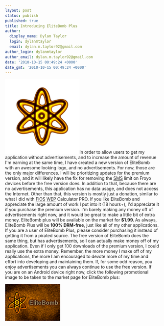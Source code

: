 ```yaml
---
layout: post
status: publish
published: true
title: Introducing EliteBomb Plus
author:
  display_name: Dylan Taylor
  login: dylanmtaylor
  email: dylan.m.taylor92@gmail.com
author_login: dylanmtaylor
author_email: dylan.m.taylor92@gmail.com
date: '2010-10-15 00:49:24 +0000'
date_gmt: '2010-10-15 00:49:24 +0000'
---
```

<p><a href="/images/blog/2010/10/nuke-clear-orangeish-extreme.png"><img class="alignleft size-medium wp-image-658" title="nuke-clear-orangeish-extreme" src="/images/blog/2010/10/nuke-clear-orangeish-extreme.png?w=300" alt="" width="243" height="243" /></a>In order to allow users to get my application without advertisements, and to increase the amount of revenue I'm earning at the same time, I have created a new version of EliteBomb with an awesome looking logo, and no advertisements. For now, those are the only major differences. I will be prioritizing updates for the premium version, and it will likely have the fix for removing the <a class="zem_slink" title="SMS" rel="wikipedia" href="http://en.wikipedia.org/wiki/SMS">SMS</a> limit on Froyo devices before the free version does. In addition to that, because there are no advertisements, this application has no data usage, and does not access the Internet. Other than that, this version is mostly just a donation, similar to what I did with <a class="zem_slink" title="Verizon FiOS" rel="wikipedia" href="http://en.wikipedia.org/wiki/Verizon_FiOS">FiOS</a> <a class="zem_slink" title="Wired Equivalent Privacy" rel="wikipedia" href="http://en.wikipedia.org/wiki/Wired_Equivalent_Privacy">WEP</a> Calculator PRO. If you like EliteBomb and appreciate the large amount of work I put into it (18 hours+), I'd appreciate it if you purchase the premium version. I'm barely making any money off of advertisements right now, and it would be great to make a little bit of extra money.  EliteBomb plus will be available on the market for <strong>$1.99. </strong>As always, EliteBomb Plus will be <strong>100% DRM-free</strong>, just like all of my other applications. If you are a user of EliteBomb Plus, please consider purchasing it instead of getting it from a pirated source. The free version of EliteBomb does the same thing, but has advertisements, so I can actually make money off of my application. Even if I only get 100 downloads of the premium version, I could really use the extra money. Remember, the more money I make off of my applications, the more I am encouraged to devote more of my time and effort into developing and maintaining them. If, for some odd reason, you enjoy advertisements you can always continue to use the free version. If you are on an Android device right now, click the following promotional image to be taken to the market page for EliteBomb plus:<strong></strong></p>
<p><a href="http://market.android.com/details?id=com.dylantaylor.elitebomb_plus"><img class="alignleft size-full wp-image-660" title="elitebomb-promo-plus" src="/images/blog/2010/10/elitebomb-promo-plus.png" alt="" width="180" height="120" /></a></p>
<div id="_mcePaste" class="mcePaste" style="position:absolute;left:-10000px;top:102px;width:1px;height:1px;overflow:hidden;">com.dylantaylor.elitebomb_premium<strong>$</strong></div>
